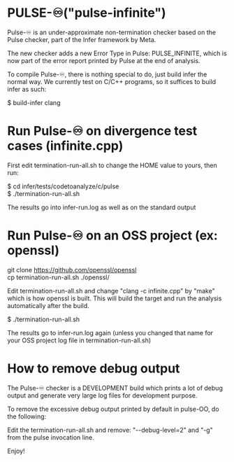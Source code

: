 # PULSE-♾️("pulse-infinite")

Pulse-♾️ is an under-approximate non-termination checker based on the Pulse checker, part of the Infer framework by Meta.

The new checker adds a new Error Type in Pulse: PULSE_INFINITE, which is now part of the error report printed by Pulse at the end of analysis.

To compile Pulse-♾️, there is nothing special to do, just build infer the normal way. We currently test on C/C++ programs, so it suffices to build infer as such:

$ build-infer clang  

# Run Pulse-♾️ on divergence test cases (infinite.cpp) 

First edit termination-run-all.sh to change the HOME value to yours, then run:

$ cd infer/tests/codetoanalyze/c/pulse  
$ ./termination-run-all.sh  

The results go into infer-run.log as well as on the standard output

# Run Pulse-♾️ on an OSS project (ex: openssl)

git clone https://github.com/openssl/openssl  
cp termination-run-all.sh ./openssl/  

Edit termination-run-all.sh and change "clang -c infinite.cpp" by "make" which is how openssl is built. This will build the target and run the analysis automatically after the build.

$ ./termination-run-all.sh  

The results go to infer-run.log again (unless you changed that name for your OSS project log file in termination-run-all.sh)

# How to remove debug output

The Pulse-♾️ checker is a DEVELOPMENT build which prints a lot of debug output and generate very large log files for development purpose.

To remove the excessive debug output printed by default in pulse-OO, do the following:

Edit the termination-run-all.sh and remove: "--debug-level=2" and "-g" from the pulse invocation line.

Enjoy!


